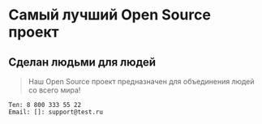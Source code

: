 # Самый лучший Open Source проект

## Сделан людьми для людей

> Наш Open Source проект предназначен для объединения людей со всего мира!

    Тел: 8 800 333 55 22
    Email: []: support@test.ru
